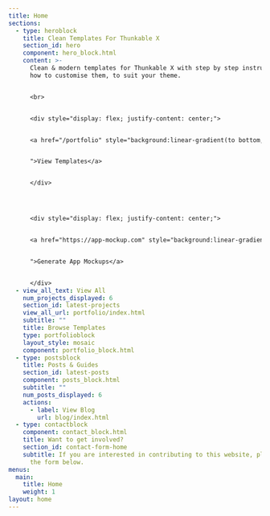 ```yaml
---
title: Home
sections:
  - type: heroblock
    title: Clean Templates For Thunkable X
    section_id: hero
    component: hero_block.html
    content: >-
      Clean & modern templates for Thunkable X with step by step instructions on
      how to customise them, to suit your theme. 


      <br>


      <div style="display: flex; justify-content: center;">


      <a href="/portfolio" style="background:linear-gradient(to bottom, #0c8aea 5%, #0c8aea 100%); background-color:#0c8aea; border-radius:15px; border:1px solid #0c8aea; display:inline-block; cursor:pointer; color:#ffffff; font-family:Trebuchet MS; font-size:23px; font-weight:bold; padding:1px 5px; margin: 5px; text-decoration:none; width: 250px; text-align: center;


      ">View Templates</a>


      </div>




      <div style="display: flex; justify-content: center;">


      <a href="https://app-mockup.com" style="background:linear-gradient(to bottom, #0c8aea%, #0c8aea%); background-color:#ffffff; border-radius:15px; border:1px solid #0c8aea; display:inline-block; cursor:pointer; color:#0c8aea; font-family:Trebuchet MS; font-size:23px; font-weight:bold; padding:1px 5px; text-decoration:none; width: 250px; text-align: center;


      ">Generate App Mockups</a>


      </div>
  - view_all_text: View All
    num_projects_displayed: 6
    section_id: latest-projects
    view_all_url: portfolio/index.html
    subtitle: ""
    title: Browse Templates
    type: portfolioblock
    layout_style: mosaic
    component: portfolio_block.html
  - type: postsblock
    title: Posts & Guides
    section_id: latest-posts
    component: posts_block.html
    subtitle: ""
    num_posts_displayed: 6
    actions:
      - label: View Blog
        url: blog/index.html
  - type: contactblock
    component: contact_block.html
    title: Want to get involved?
    section_id: contact-form-home
    subtitle: If you are interested in contributing to this website, please fill out
      the form below.
menus:
  main:
    title: Home
    weight: 1
layout: home
---
```

